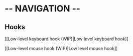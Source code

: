 # -- NAVIGATION -- #

## Hooks ##

  [[Low-level keyboard hook (WIP)|Low level keyboard hook]]

  [[Low-level mouse hook (WIP)|Low level mouse hook]]